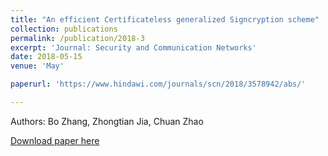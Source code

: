 ```yaml
---
title: "An efficient Certificateless generalized Signcryption scheme"
collection: publications
permalink: /publication/2018-3
excerpt: 'Journal: Security and Communication Networks'
date: 2018-05-15
venue: 'May'

paperurl: 'https://www.hindawi.com/journals/scn/2018/3578942/abs/'

---
```

Authors: Bo Zhang, Zhongtian Jia, Chuan Zhao

[Download paper here](https://www.hindawi.com/journals/scn/2018/3578942/abs/)
